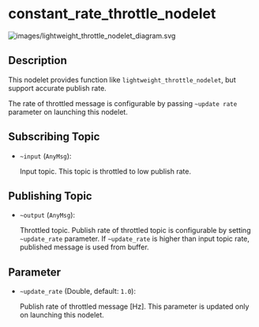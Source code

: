 # constant_rate_throttle_nodelet

![images/lightweight_throttle_nodelet_diagram.svg](images/lightweight_throttle_nodelet_diagram.svg)

## Description

This nodelet provides function like `lightweight_throttle_nodelet`, but support accurate publish rate.

The rate of throttled message is configurable by passing `~update rate` parameter on launching this nodelet.

## Subscribing Topic
- `~input` (`AnyMsg`):

  Input topic. This topic is throttled to low publish rate.

## Publishing Topic
- `~output` (`AnyMsg`):

  Throttled topic.
  Publish rate of throttled topic is configurable by setting `~update_rate` parameter.
  If `~update_rate` is higher than input topic rate, published message is used from buffer.

## Parameter
- `~update_rate` (Double, default: `1.0`):

  Publish rate of throttled message [Hz]. This parameter is updated only on launching this nodelet.

